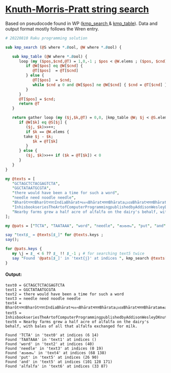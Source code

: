 [1]: https://rosettacode.org/wiki/Knuth-Morris-Pratt_string_search

# [Knuth-Morris-Pratt string search][1]

Based on pseudocode found in WP ([kmp_search ](https://en.wikipedia.org/wiki/Knuth%E2%80%93Morris%E2%80%93Pratt_algorithm#Description_of_pseudocode_for_the_search_algorithm) &amp; [kmp_table](https://en.wikipedia.org/wiki/Knuth%E2%80%93Morris%E2%80%93Pratt_algorithm#Description_of_pseudocode_for_the_table-building_algorithm)). Data and output format mostly follows the Wren entry.

```perl
# 20220810 Raku programming solution

sub kmp_search (@S where *.Bool, @W where *.Bool) {

   sub kmp_table (@W where *.Bool) {
      loop (my ($pos,$cnd,@T) = 1,0,-1 ; $pos < @W.elems ; ($pos, $cnd)>>++) {
         if @W[$pos] eq @W[$cnd] {
            @T[$pos]  = @T[$cnd]
         } else {
            @T[$pos]  = $cnd;
            while $cnd ≥ 0 and @W[$pos] ne @W[$cnd] { $cnd = @T[$cnd] }
         }
      }
      @T[$pos] = $cnd;
      return @T
   }

   return gather loop (my ($j,$k,@T) = 0,0, |kmp_table @W; $j < @S.elems; ) { 
      if @W[$k] eq @S[$j] { 
         ($j, $k)>>++;   
         if $k == @W.elems { 
	    take $j - $k;
            $k = @T[$k]  
         } 
      } else {
         ($j, $k)>>++ if ($k = @T[$k]) < 0    
      }
   }
}

my @texts = [
   "GCTAGCTCTACGAGTCTA",
   "GGCTATAATGCGTA",
   "there would have been a time for such a word",
   "needle need noodle needle",
   "BharôtভাৰতBharôtভারতIndiaBhāratભારતBhāratभारतBhārataಭಾರತBhāratभारतBhāratamഭാരതംBhāratभारतBhāratभारतBharôtôଭାରତBhāratਭਾਰਤBhāratamभारतम्Bārataபாரதம்BhāratamഭാരതംBhāratadēsamభారతదేశం",
   "InhisbookseriesTheArtofComputerProgrammingpublishedbyAddisonWesleyDKnuthusesanimaginarycomputertheMIXanditsassociatedmachinecodeandassemblylanguagestoillustratetheconceptsandalgorithmsastheyarepresented",
   "Nearby farms grew a half acre of alfalfa on the dairy's behalf, with bales of all that alfalfa exchanged for milk.",
];

my @pats = ["TCTA", "TAATAAA", "word", "needle", "ഭാരതം", "put", "and", "alfalfa"];

say "text$_ = @texts[$_]" for @texts.keys ; 
say();

for @pats.keys {
   my \j = $_ < 6 ?? $_ !! $_-1 ; # for searching text5 twice
   say "Found '@pats[$_]' in 'text{j}' at indices ", kmp_search @texts[j].comb, @pats[$_].comb
}
```

#### Output:
```
text0 = GCTAGCTCTACGAGTCTA
text1 = GGCTATAATGCGTA
text2 = there would have been a time for such a word
text3 = needle need noodle needle
text4 = BharôtভাৰতBharôtভারতIndiaBhāratભારતBhāratभारतBhārataಭಾರತBhāratभारतBhāratamഭാരതംBhāratभारतBhāratभारतBharôtôଭାରତBhāratਭਾਰਤBhāratamभारतम्Bārataபாரதம்BhāratamഭാരതംBhāratadēsamభారతదేశం
text5 = InhisbookseriesTheArtofComputerProgrammingpublishedbyAddisonWesleyDKnuthusesanimaginarycomputertheMIXanditsassociatedmachinecodeandassemblylanguagestoillustratetheconceptsandalgorithmsastheyarepresented
text6 = Nearby farms grew a half acre of alfalfa on the dairy's behalf, with bales of all that alfalfa exchanged for milk.

Found 'TCTA' in 'text0' at indices (6 14)
Found 'TAATAAA' in 'text1' at indices ()
Found 'word' in 'text2' at indices (40)
Found 'needle' in 'text3' at indices (0 19)
Found 'ഭാരതം' in 'text4' at indices (68 138)
Found 'put' in 'text5' at indices (26 90)
Found 'and' in 'text5' at indices (101 128 171)
Found 'alfalfa' in 'text6' at indices (33 87)
```
